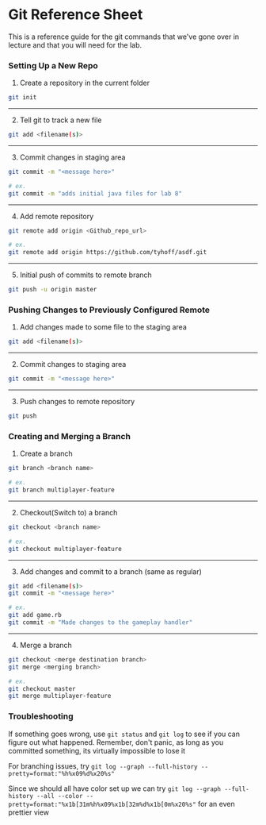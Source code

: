 Git Reference Sheet
=====

This is a reference guide for the git commands that we've gone over in lecture and that you will need for the lab.

### Setting Up a New Repo

1. Create a repository in the current folder

  ```bash
  git init
  ```
  --- 

2. Tell git to track a new file

  ```bash
  git add <filename(s)>
  ```
  --- 
  
3. Commit changes in staging area

  ```bash
  git commit -m "<message here>"
  
  # ex.
  git commit -m "adds initial java files for lab 8"
  ```
  ---
 
4. Add remote repository 
  
  ```bash
  git remote add origin <Github_repo_url> 

  # ex.
  git remote add origin https://github.com/tyhoff/asdf.git
  ```
  ---

5. Initial push of commits to remote branch

  ```bash
  git push -u origin master
  ```

### Pushing Changes to Previously Configured Remote 

1. Add changes made to some file to the staging area
  
  ```bash
  git add <filename(s)>
  ```
  ---

2. Commit changes to staging area
    
  ```bash
  git commit -m "<message here>"
  ```
  ---

3. Push changes to remote repository
    
  ```bash
  git push
  ```

### Creating and Merging a Branch

1. Create a branch
  
  ```bash
  git branch <branch name>
  
  # ex.
  git branch multiplayer-feature
  ```
  ---

2. Checkout(Switch to) a branch

  ```bash
  git checkout <branch name>
  
  # ex.
  git checkout multiplayer-feature
  ```
  ---
  
3. Add changes and commit to a branch (same as regular)

  ```bash
  git add <filename(s)>
  git commit -m "<message here>"
  
  # ex.
  git add game.rb
  git commit -m "Made changes to the gameplay handler"
  ```
  ---
  
4. Merge a branch

  ```bash
  git checkout <merge destination branch>
  git merge <merging branch>
  
  # ex.
  git checkout master
  git merge multiplayer-feature
  ```

### Troubleshooting

If something goes wrong, use `git status` and `git log` to see if you can figure out what happened.
Remember, don't panic, as long as you committed something, its virtually impossible to lose it

For branching issues, try `git log --graph --full-history --pretty=format:"%h%x09%d%x20%s"`

Since we should all have color set up we can try `git log --graph --full-history --all --color --pretty=format:"%x1b[31m%h%x09%x1b[32m%d%x1b[0m%x20%s"` for an even prettier view
